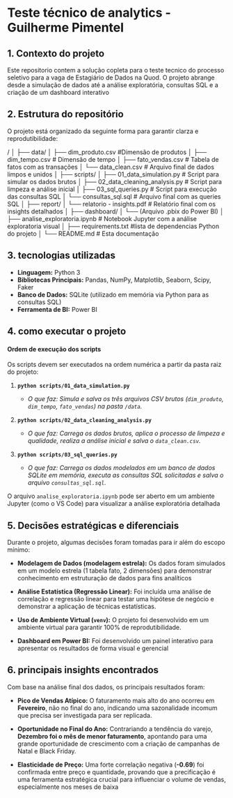 # Teste técnico de analytics - Guilherme Pimentel

## 1. Contexto do projeto

Este repositorio contem a solução copleta para o teste tecnico do processo seletivo para a vaga de Estagiário de Dados na Quod. O projeto abrange desde a simulação de dados até a análise exploratória, consultas SQL e a criação de um dashboard interativo

## 2. Estrutura do repositório

O projeto está organizado da seguinte forma para garantir clarza e reprodutibilidade:

/
│
├── data/
│   ├── dim_produto.csv      #Dimensão de produtos
│   ├── dim_tempo.csv        # Dimensão de tempo
│   ├── fato_vendas.csv      # Tabela de fatos com as transações
│   └── data_clean.csv       # Arquivo final de dados limpos e unidos
│
├── scripts/
│   ├── 01_data_simulation.py          # Script para simular os dados brutos
│   ├── 02_data_cleaning_analysis.py   # Script para limpeza e análise inicial
│   ├── 03_sql_queries.py              # Script para execução das consultas SQL
│   └── consultas_sql.sql              # Arquivo final com as queries SQL
│
├── report/
│   └── relatorio - insights.pdf        # Relatório final com os insights detalhados
│
├── dashboard/
│   └── (Arquivo .pbix do Power BI)
│
├── analise_exploratoria.ipynb   # Notebook Jupyter com a análise exploratoria visual
│
├── requirements.txt             #lista de dependencias Python do projeto
│
└── README.md                    # Esta documentação


## 3. tecnologias utilizadas

* **Linguagem:** Python 3
* **Bibliotecas Principais:** Pandas, NumPy, Matplotlib, Seaborn, Scipy, Faker
* **Banco de Dados:** SQLite (utilizado em memória via Python para as consultas SQL)
* **Ferramenta de BI:** Power BI


## 4. como executar o projeto

#### Ordem de execução dos scripts

Os scripts devem ser executados na ordem numérica a partir da pasta raiz do projeto:

1.  **`python scripts/01_data_simulation.py`**
    * *O que faz: Simula e salva os três arquivos CSV brutos (`dim_produto`, `dim_tempo`, `fato_vendas`) na pasta `/data`.*

2.  **`python scripts/02_data_cleaning_analysis.py`**
    * *O que faz: Carrega os dados brutos, aplica o processo de limpeza e qualidade, realiza a análise inicial e salva o `data_clean.csv`.*

3.  **`python scripts/03_sql_queries.py`**
    * *O que faz: Carrega os dados modelados em um banco de dados SQLite em memória, executa as consultas SQL solicitadas e salva o arquivo `consultas_sql.sql`.*

O arquivo `analise_exploratoria.ipynb` pode ser aberto em um ambiente Jupyter (como o VS Code) para visualizar a análise exploratória detalhada


## 5. Decisões estratégicas e diferenciais

Durante o projeto, algumas decisões foram tomadas para ir além do escopo mínimo:

* **Modelagem de Dados (modelagem estrela):** Os dados foram simulados em um modelo estrela (1 tabela fato, 2 dimensões) para demonstrar conhecimento em estruturação de dados para fins analíticos

* **Análise Estatística (Regressão Linear):** Foi incluída uma análise de correlação e regressão linear para testar uma hipótese de negócio e demonstrar a aplicação de técnicas estatísticas.

* **Uso de Ambiente Virtual (`venv`):** O projeto foi desenvolvido em um ambiente virtual para garantir 100% de reprodutibilidade.

* **Dashboard em Power BI:** Foi desenvolvido um painel interativo para apresentar os resultados de forma visual e gerencial


## 6. principais insights encontrados

Com base na análise final dos dados, os principais resultados foram:

* **Pico de Vendas Atípico:** O faturamento mais alto do ano ocorreu em **Fevereiro**, não no final do ano, indicando uma sazonalidade incomum que precisa ser investigada para ser replicada.

* **Oportunidade no Final do Ano:** Contrariando a tendência do varejo, **Dezembro foi o mês de menor faturamento**, apontando para uma grande oportunidade de crescimento com a criação de campanhas de Natal e Black Friday.

* **Elasticidade de Preço:** Uma forte correlação negativa (**-0.69**) foi confirmada entre preço e quantidade, provando que a precificação é uma ferramenta estratégica crucial para influenciar o volume de vendas, especialmente nos meses de baixa
